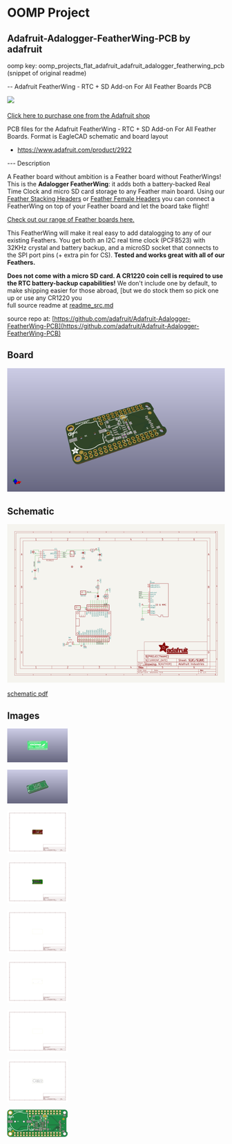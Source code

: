# OOMP Project  
## Adafruit-Adalogger-FeatherWing-PCB  by adafruit  
  
oomp key: oomp_projects_flat_adafruit_adafruit_adalogger_featherwing_pcb  
(snippet of original readme)  
  
-- Adafruit FeatherWing - RTC + SD Add-on For All Feather Boards PCB  
  
<a href="http://www.adafruit.com/products/2922"><img src="assets/2922.jpg?raw=true" width="500px"><br/>  
Click here to purchase one from the Adafruit shop</a>  
  
PCB files for the Adafruit FeatherWing - RTC + SD Add-on For All Feather Boards. Format is EagleCAD schematic and board layout  
* https://www.adafruit.com/product/2922  
  
--- Description  
  
A Feather board without ambition is a Feather board without FeatherWings! This is the **Adalogger FeatherWing**: it adds both a battery-backed Real Time Clock and micro SD card storage to any Feather main board. Using our [Feather Stacking Headers](https://www.adafruit.com/products/2830) or [Feather Female Headers](http://www.adafruit.com/products/2886) you can connect a FeatherWing on top of your Feather board and let the board take flight!  
  
[Check out our range of Feather boards here.](https://www.adafruit.com/feather)  
  
This FeatherWing will make it real easy to add datalogging to any of our existing Feathers. You get both an I2C real time clock (PCF8523) with 32KHz crystal and battery backup, and a microSD socket that connects to the SPI port pins (+ extra pin for CS). **Tested and works great with all of our Feathers.**  
  
**Does not come with a micro SD card. A CR1220 coin cell is required to use the RTC battery-backup capabilities!** We don't include one by default, to make shipping easier for those abroad, [but we do stock them so pick one up or use any CR1220 you   
  full source readme at [readme_src.md](readme_src.md)  
  
source repo at: [https://github.com/adafruit/Adafruit-Adalogger-FeatherWing-PCB](https://github.com/adafruit/Adafruit-Adalogger-FeatherWing-PCB)  
## Board  
  
[![working_3d.png](working_3d_600.png)](working_3d.png)  
## Schematic  
  
[![working_schematic.png](working_schematic_600.png)](working_schematic.png)  
  
[schematic pdf](working_schematic.pdf)  
## Images  
  
[![working_3D_bottom.png](working_3D_bottom_140.png)](working_3D_bottom.png)  
  
[![working_3D_top.png](working_3D_top_140.png)](working_3D_top.png)  
  
[![working_assembly_page_01.png](working_assembly_page_01_140.png)](working_assembly_page_01.png)  
  
[![working_assembly_page_02.png](working_assembly_page_02_140.png)](working_assembly_page_02.png)  
  
[![working_assembly_page_03.png](working_assembly_page_03_140.png)](working_assembly_page_03.png)  
  
[![working_assembly_page_04.png](working_assembly_page_04_140.png)](working_assembly_page_04.png)  
  
[![working_assembly_page_05.png](working_assembly_page_05_140.png)](working_assembly_page_05.png)  
  
[![working_assembly_page_06.png](working_assembly_page_06_140.png)](working_assembly_page_06.png)  
  
[![working_top.png](working_top_140.png)](working_top.png)  
